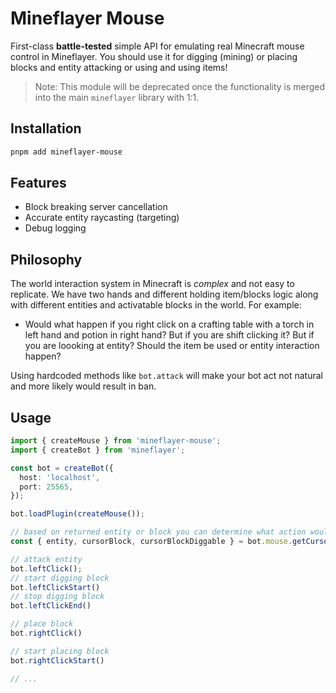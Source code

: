 # Mineflayer Mouse

First-class **battle-tested** simple API for emulating real Minecraft mouse control in Mineflayer. You should use it for digging (mining) or placing blocks and entity attacking or using and using items!

> Note: This module will be deprecated once the functionality is merged into the main `mineflayer` library with 1:1.

## Installation

```bash
pnpm add mineflayer-mouse
```

## Features

<!-- - Predict block placement (optimistic update, useful for high ping) -->
- Block breaking server cancellation
- Accurate entity raycasting (targeting)
- Debug logging

## Philosophy

The world interaction system in Minecraft is *complex* and not easy to replicate. We have two hands and different holding item/blocks logic along with different entities and activatable blocks in the world. For example:

- Would what happen if you right click on a crafting table with a torch in left hand and potion in right hand? But if you are shift clicking it? But if you are loooking at entity? Should the item be used or entity interaction happen?

Using hardcoded methods like `bot.attack` will make your bot act not natural and more likely would result in ban.

## Usage

```ts
import { createMouse } from 'mineflayer-mouse';
import { createBot } from 'mineflayer';

const bot = createBot({
  host: 'localhost',
  port: 25565,
});

bot.loadPlugin(createMouse());

// based on returned entity or block you can determine what action would happen (you cant enfoce specific action since thats not how game works)
const { entity, cursorBlock, cursorBlockDiggable } = bot.mouse.getCursorState();

// attack entity
bot.leftClick();
// start digging block
bot.leftClickStart()
// stop digging block
bot.leftClickEnd()

// place block
bot.rightClick()

// start placing block
bot.rightClickStart()

// ...
```
